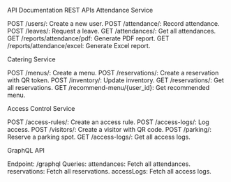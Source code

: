 API Documentation
REST APIs
Attendance Service

POST /users/: Create a new user.
POST /attendance/: Record attendance.
POST /leaves/: Request a leave.
GET /attendances/: Get all attendances.
GET /reports/attendance/pdf: Generate PDF report.
GET /reports/attendance/excel: Generate Excel report.

Catering Service

POST /menus/: Create a menu.
POST /reservations/: Create a reservation with QR token.
POST /inventory/: Update inventory.
GET /reservations/: Get all reservations.
GET /recommend-menu/{user_id}: Get recommended menu.

Access Control Service

POST /access-rules/: Create an access rule.
POST /access-logs/: Log access.
POST /visitors/: Create a visitor with QR code.
POST /parking/: Reserve a parking spot.
GET /access-logs/: Get all access logs.

GraphQL API

Endpoint: /graphql
Queries:
attendances: Fetch all attendances.
reservations: Fetch all reservations.
accessLogs: Fetch all access logs.



